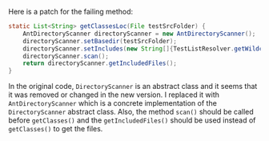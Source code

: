 Here is a patch for the failing method:
```java
static List<String> getClassesLoc(File testSrcFolder) {
    AntDirectoryScanner directoryScanner = new AntDirectoryScanner();
    directoryScanner.setBasedir(testSrcFolder);
    directoryScanner.setIncludes(new String[]{TestListResolver.getWildcard()});
    directoryScanner.scan();
    return directoryScanner.getIncludedFiles();
}
```
In the original code, `DirectoryScanner` is an abstract class and it seems that it was removed or changed in the new version. I replaced it with `AntDirectoryScanner` which is a concrete implementation of the `DirectoryScanner` abstract class. Also, the method `scan()` should be called before `getClasses()` and the `getIncludedFiles()` should be used instead of `getClasses()` to get the files.